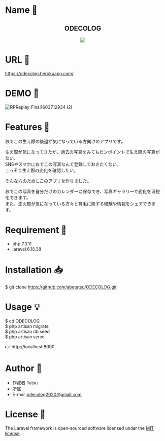 # Name :full_moon_with_face:
<h2 align="center">ODECOLOG</h2>

<p align="center">
  <img src="https://res.cloudinary.com/tatsu/image/upload/v1602546933/%E3%82%B9%E3%82%AF%E3%83%AA%E3%83%BC%E3%83%B3%E3%82%B7%E3%83%A7%E3%83%83%E3%83%88_2020-10-13_8.55.04_fvpo4k.png">
</p>

# URL :link:
https://odecolog.herokuapp.com/

# DEMO :movie_camera:
![RPReplay_Final1603712934 (2)](https://user-images.githubusercontent.com/59195628/97173731-603c4400-17d4-11eb-8546-019e354d1b4b.gif)

# Features :tada:

おでこの生え際の後退が気になっている方向けのアプリです。<br>

生え際が気になってきたが、過去の写真をみてもピンポイントで生え際の写真がない、<br>
SNSやスマホにおでこの写真なんて登録しておきたくない。<br>
こっそり生え際の変化を確認したい。<br>

そんな方のためにこのアプリを作りました。<br>

おでこの写真を自分だけのカレンダーに保存でき、写真ギャラリーで変化を可視化できます。<br>
また、生え際が気になっている方々と育毛に関する経験や情報をシェアできます。<br>


# Requirement :memo:
* php 7.3.11
* laravel 6.18.38

# Installation :inbox_tray:

$ git clone https://github.com/abetatsu/ODECOLOG.git

# Usage :bulb:

$ cd ODECOLOG<br>
$ php artisan migrate<br>
$ php artisan db:seed<br>
$ php artisan serve<br>

👉 http://localhost:8000

# Author :email:

* 作成者 Tatsu
* 所属
* E-mail odecolog2020@gmail.com

# License :speech_balloon:

The Laravel framework is open-sourced software licensed under the [MIT license](https://opensource.org/licenses/MIT).

